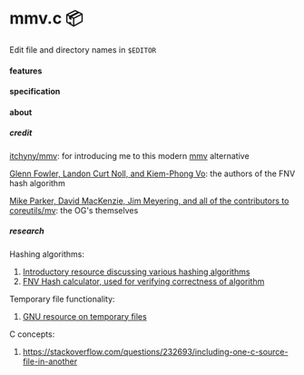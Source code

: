 # mmv.c 📦

Edit file and directory names in `$EDITOR`


#### features


#### specification



#### about
##### credit
[itchyny/mmv](https://github.com/itchyny/mmv): for introducing me to this modern [mmv](https://www.systutorials.com/docs/linux/man/1-mmv/) alternative

[Glenn Fowler, Landon Curt Noll, and Kiem-Phong Vo](https://en.wikipedia.org/wiki/Fowler%E2%80%93Noll%E2%80%93Vo_hash_function): the authors of the FNV hash algorithm

[Mike Parker, David MacKenzie, Jim Meyering, and all of the contributors to coreutils/mv](https://github.com/coreutils/coreutils/blob/master/src/mv.c): the OG's themselves


##### research
Hashing algorithms:
1. [Introductory resource discussing various hashing algorithms](https://softwareengineering.stackexchange.com/questions/49550/which-hashing-algorithm-is-best-for-uniqueness-and-speed)
2. [FNV Hash calculator, used for verifying correctness of algorithm](https://fnvhash.github.io/fnv-calculator-online/)

Temporary file functionality:
1. [GNU resource on temporary files](https://www.gnu.org/software/libc/manual/html_node/Temporary-Files.html)

C concepts:
1. https://stackoverflow.com/questions/232693/including-one-c-source-file-in-another
